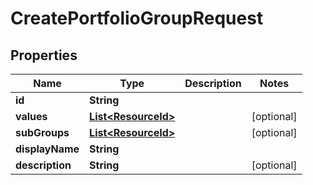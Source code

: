 
# CreatePortfolioGroupRequest

## Properties
Name | Type | Description | Notes
------------ | ------------- | ------------- | -------------
**id** | **String** |  | 
**values** | [**List&lt;ResourceId&gt;**](ResourceId.md) |  |  [optional]
**subGroups** | [**List&lt;ResourceId&gt;**](ResourceId.md) |  |  [optional]
**displayName** | **String** |  | 
**description** | **String** |  |  [optional]



